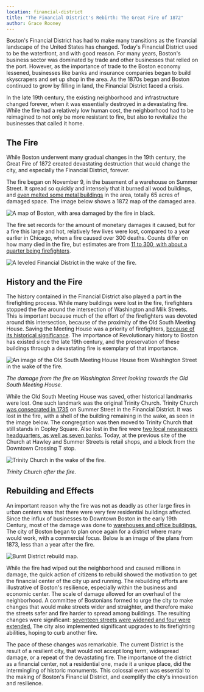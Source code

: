 ```yaml
---
location: financial-district
title: "The Financial District's Rebirth: The Great Fire of 1872" 
author: Grace Rooney
---
```


Boston's Financial District has had to make many transitions as the financial landscape of the United States has changed. Today's Financial District used to be the waterfront, and with good reason. For many years, Boston's business sector was dominated by trade and other businesses that relied on the port. However, as the importance of trade to the Boston economy lessened, businesses like banks and insurance companies began to build skyscrapers and set up shop in the area. As the 1870s began and Boston continued to grow by filling in land, the Financial District faced a crisis.

In the late 19th century, the existing neighborhood and infrastructure changed forever, when it was essentially destroyed in a devastating fire. While the fire had a relatively low human cost, the neighborhood had to be reimagined to not only be more resistant to fire, but also to revitalize the businesses that called it home. 

## The Fire

While Boston underwent many gradual changes in the 19th century, the Great Fire of 1872 created devastating destruction that would change the city, and especially the Financial District, forever. 

The fire began on November 9, in the basement of a warehouse on Summer Street. It spread so quickly and intensely that it burned all wood buildings, and [even melted some metal buildings](https://www.boston.gov/news/notes-archives-great-fire-1872) in the area, totally 65 acres of damaged space. The image below shows a 1872 map of the damaged area. 

![A map of Boston, with area damaged by the fire in black.](https://bpldcassets.blob.core.windows.net/derivatives/images/commonwealth:x059cb450/image_access_800.jpg)

The fire set records for the amount of monetary damages it caused, but for a fire this large and hot, relatively few lives were lost, compared to a year earlier in Chicago, when a fire caused over 300 deaths. Counts differ on how many died in the fire, but estimates are from [11 to 300, with about a quarter being firefighters](https://www.boston.gov/news/notes-archives-great-fire-1872).

![A leveled Financial District in the wake of the fire.](https://www.boston.com/wp-content/uploads/2017/11/1872-fire-1.jpg?width=900)

## History and the Fire

The history contained in the Financial District also played a part in the firefighting process. While many buildings were lost in the fire, firefighters stopped the fire around the intersection of Washington and Milk Streets. This is important because much of the effort of the firefighters was devoted around this intersection, because of the proximity of the Old South Meeting House. Saving the Meeting House was a priority of firefighters, [because of its historical significance](https://bostonfirehistory.org/fires/great-boston-fire-of-1872/). The importance of Revolutionary history to Boston has existed since the late 19th century, and the preservation of these buildings through a devastating fire is exemplary of that importance.

![An image of the Old South Meeting House House from Washington Street in the wake of the fire.](https://www.boston.gov/sites/default/files/styles/800_embedded_ckeditor/public/img/library/photos/2020/11/great-fire4.png?itok=WZX0HEgV)

_The damage from the fire on Washington Street looking towards the Old South Meeting House._

While the Old South Meeting House was saved, other historical landmarks were lost. One such landmark was the original Trinity Church. Trinity Church [was consecrated in 1735](https://www.flickr.com/photos/boston_public_library/5415409201/in/album-72157625849286255/) on Summer Street in the Financial District. It was lost in the fire, with a shell of the building remaining in the wake, as seen in the image below. The congregation was then moved to Trinity Church that still stands in Copley Square. Also lost in the fire were [two local newspapers headquarters, as well as seven banks](https://www.telegram.com/story/opinion/columns/guest/2019/03/21/al-southwick-boston-fires-2019-and-1872/5659840007/). Today, at the previous site of the Church at Hawley and Summer Streets is retail shops, and a block from the Downtown Crossing T stop. 

![Trinity Church in the wake of the fire.](https://lostnewengland.com/wp-content/uploads/2014/09/295_1872-2Bbpl.jpg)

_Trinity Church after the fire._

## Rebuilding and Effects 

An important reason why the fire was not as deadly as other large fires in urban centers was that there were very few residential buildings affected. Since the influx of businesses to Downtown Boston in the early 19th Century, most of the damage was done to [warehouses and office buildings.](https://www.massmoments.org/moment-details/great-fire-devastates-boston.html) The city of Boston began to plan once again for a district where many would work, with a commercial focus. Below is an image of the plans from 1873, less than a year after the fire. 

![Burnt District rebuild map.](https://bpldcassets.blob.core.windows.net/derivatives/images/commonwealth:js956k298/image_access_800.jpg)

While the fire had wiped out the neighborhood and caused millions in damage, the quick action of citizens to rebuild showed the motivation to get the financial center of the city up and running. The rebuilding efforts are illustrative of Boston's resilience, especially within the business and economic center. The scale of damage allowed for an overhaul of the neighborhood. A committee of Bostonians formed to urge the city to make changes that would make streets wider and straighter, and therefore make the streets safer and fire harder to spread among buildings. The resulting changes were significant: [seventeen streets were widened and four were extended.](https://collections.leventhalmap.org/search/commonwealth:js956k280) The city also implemented significant upgrades to its firefighting abilities, hoping to curb another fire. 

The pace of these changes was remarkable. The current District is the result of a resilient city, that would not accept long term, widespread damage, or a repeat of the devastating fire. The importance of the district as a financial center, not a residential one, made it a unique place, did the intermingling of historic monuments. This colossal event was essential to the making of Boston's Financial District, and exemplify the city's innovation and resilience. 
